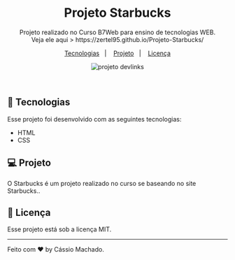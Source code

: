 <h1 align="center"> Projeto Starbucks </h1>

<p align="center">
Projeto realizado no Curso B7Web para ensino de tecnologias WEB.
<br>
Veja ele aqui > https://zertel95.github.io/Projeto-Starbucks/
</p>

<p align="center">
  <a href="#-tecnologias">Tecnologias</a>&nbsp;&nbsp;&nbsp;|&nbsp;&nbsp;&nbsp;
  <a href="#-projeto">Projeto</a>&nbsp;&nbsp;&nbsp;|&nbsp;&nbsp;&nbsp;
  <a href="#memo-licença">Licença</a>
</p>

<p align="center">
  <img alt="projeto devlinks" src=".github/image-nt.jpg">
</p>

<br>



## 🚀 Tecnologias

Esse projeto foi desenvolvido com as seguintes tecnologias:

- HTML 
- CSS

## 💻 Projeto

O Starbucks é um projeto realizado no curso se baseando no site Starbucks..


## :memo: Licença

Esse projeto está sob a licença MIT.

---

Feito com ♥ by Cássio Machado.
